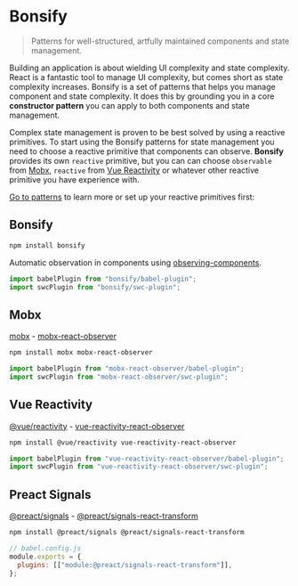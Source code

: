 # Bonsify

> Patterns for well-structured, artfully maintained components and state management.

Building an application is about wielding UI complexity and state complexity. React is a fantastic tool to manage UI complexity, but comes short as state complexity increases. Bonsify is a set of patterns that helps you manage component and state complexity. It does this by grounding you in a core **constructor pattern** you can apply to both components and state management.

Complex state management is proven to be best solved by using a reactive primitives. To start using the Bonsify patterns for state management you need to choose a reactive primitive that components can observe. **Bonsify** provides its own `reactive` primitive, but you can can choose `observable` from [Mobx](https://mobx.js.org/README.html), `reactive` from [Vue Reactivity](https://vuejs.org/guide/essentials/reactivity-fundamentals.html) or whatever other reactive primitive you have experience with.

[Go to patterns](./docs/01_pattern_constructor.md) to learn more or set up your reactive primitives first:

## Bonsify

```sh
npm install bonsify
```

Automatic observation in components using [observing-components](https://github.com/christianalfoni/observing-components).

```ts
import babelPlugin from "bonsify/babel-plugin";
import swcPlugin from "bonsify/swc-plugin";
```

## Mobx

[mobx](https://mobx.js.org/README.html) - [mobx-react-observer](https://github.com/christianalfoni/mobx-react-observer)

```sh
npm install mobx mobx-react-observer
```

```ts
import babelPlugin from "mobx-react-observer/babel-plugin";
import swcPlugin from "mobx-react-observer/swc-plugin";
```

## Vue Reactivity

[@vue/reactivity](https://mobx.js.org/README.html) - [vue-reactivity-react-observer](https://github.com/christianalfoni/vue-reactivity-react-observer)

```sh
npm install @vue/reactivity vue-reactivity-react-observer
```

```ts
import babelPlugin from "vue-reactivity-react-observer/babel-plugin";
import swcPlugin from "vue-reactivity-react-observer/swc-plugin";
```

## Preact Signals

[@preact/signals](https://preactjs.com/guide/v10/signals/) - [@preact/signals-react-transform](https://github.com/preactjs/signals/blob/HEAD/packages/react-transform/README.md)

```sh
npm install @preact/signals @preact/signals-react-transform
```

```js
// babel.config.js
module.exports = {
  plugins: [["module:@preact/signals-react-transform"]],
};
```
